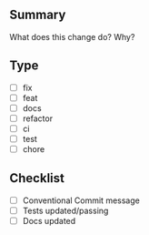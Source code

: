 ## Summary
What does this change do? Why?

## Type
- [ ] fix
- [ ] feat
- [ ] docs
- [ ] refactor
- [ ] ci
- [ ] test
- [ ] chore

## Checklist
- [ ] Conventional Commit message
- [ ] Tests updated/passing
- [ ] Docs updated
